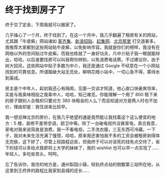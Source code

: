 # 终于找到房子了

终于交了定金，下周我就可以搬家了。

几乎操心了一个月，终于找到了。在这一个月中，我几乎翻遍了租房有关的网站，尤其跟「牛皮癣」网站诸如 [客齐集][0]、[新浪招贴][1]、[赶集网][2]、[北京那里][3] 打交道甚多。我推荐大家都到这些网站贴牛皮癣，以免影响市容。我就是你们的榜样，我没有在网络以外的空间贴过牛皮癣。而我也练就了一身好功夫，凡中介贴子我一眼就能辩出，哈哈，以后谁要找房可以叫我帮你辨别，以免浪费电话费。不过建议你，由于树大招风，这些网站中贴子多数为中介，我还是通过 Google 不经意在一个小网站找到的可靠信息。所谓踏破大站无觅处，柳明花暗小站中，一切心急不得，需待水到渠成。

房主是个中年人，起初我还心有隔阂，见面一交谈才知道，他心直口快豪爽坦率，实是与我臭味相投之我辈中人，哈哈，知己难觅。你能理解一个用了 800 租下来的房子跟别人合租却只要对方 380 块租金的人么？而且知道对方是两人时也不加价，理由却是：我住进来比较早。

我一想忌殚北京的房价，在我几乎绝望的通是竟然能让我找着这个这么便宜的地方：5 楼，装修不差带空调，厨卫中等。除了一台破电视外没甚家电，真合我意，家电对我来说简直是浪费。我一不看电视，二手洗衣服，三无东西可冷藏。一下子，我对未来生活充满了憧憬，哈哈，原来我还害怕我不多的工资会被租房剥得体无完肤，这下好了，尽管上班路程远些，但我终于可以对该死的钱有点交待了，省下的钱可以多给点我即将上大学的妹妹了，我的 wishlist 也可以早一点实现了……年轻人，多吃些苦头，呵呵。

忘了告诉你，我住的地方是，通州梨园小镇，轻轨终点站的倒数第三站所在地，从这里到王府井的路程比我家到县城的还长……

[0]: http://kijiji.com.cn
[1]: http://post.sina.com.cn
[2]: http://ganji.com
[3]: http://naalee.com
